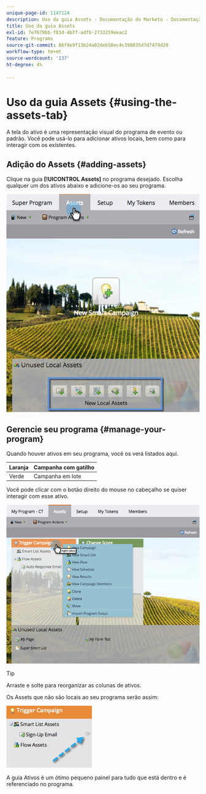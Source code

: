 ```yaml
---
unique-page-id: 1147124
description: Uso da guia Assets - Documentação do Marketo - Documentação do produto
title: Uso da guia Assets
exl-id: 7e7679bb-f83d-4b7f-adfb-2733259eeac2
feature: Programs
source-git-commit: 86f9e9f13b24a82deb50ec4c398035d7d7479d20
workflow-type: tm+mt
source-wordcount: '137'
ht-degree: 4%

---
```


# Uso da guia Assets {#using-the-assets-tab}

A tela do ativo é uma representação visual do programa de evento ou padrão. Você pode usá-lo para adicionar ativos locais, bem como para interagir com os existentes.

## Adição do Assets {#adding-assets}

Clique na guia **[!UICONTROL Assets]** no programa desejado. Escolha qualquer um dos ativos abaixo e adicione-os ao seu programa.

![](assets/programassets.png)

## Gerencie seu programa  {#manage-your-program}

Quando houver ativos em seu programa, você os verá listados aqui.

| Laranja | Campanha com gatilho |
|---|---|
| Verde | Campanha em lote |

Você pode clicar com o botão direito do mouse no cabeçalho se quiser interagir com esse ativo.

![](assets/assetsprefilled.png)

>[!TIP]
>
>Arraste e solte para reorganizar as colunas de ativos.

Os Assets que não são locais ao seu programa serão assim:

![](assets/image2014-9-18-16-3a30-3a33.png)

A guia Ativos é um ótimo pequeno painel para tudo que está dentro e é referenciado no programa.
